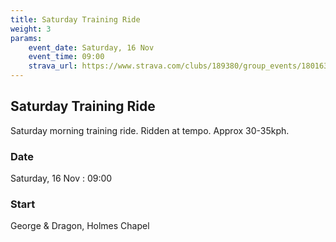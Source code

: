 ```yaml
---
title: Saturday Training Ride
weight: 3
params:
    event_date: Saturday, 16 Nov
    event_time: 09:00
    strava_url: https://www.strava.com/clubs/189380/group_events/1801637
---
```


## Saturday Training Ride 

Saturday morning training ride. Ridden at tempo. Approx 30-35kph.

### Date

Saturday, 16 Nov : 09:00

### Start

George &amp; Dragon, Holmes Chapel


